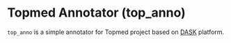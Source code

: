 # Topmed Annotator (top_anno)
`top_anno` is a simple annotator for Topmed project based on [DASK](http://docs.dask.org/en/latest/) platform.
